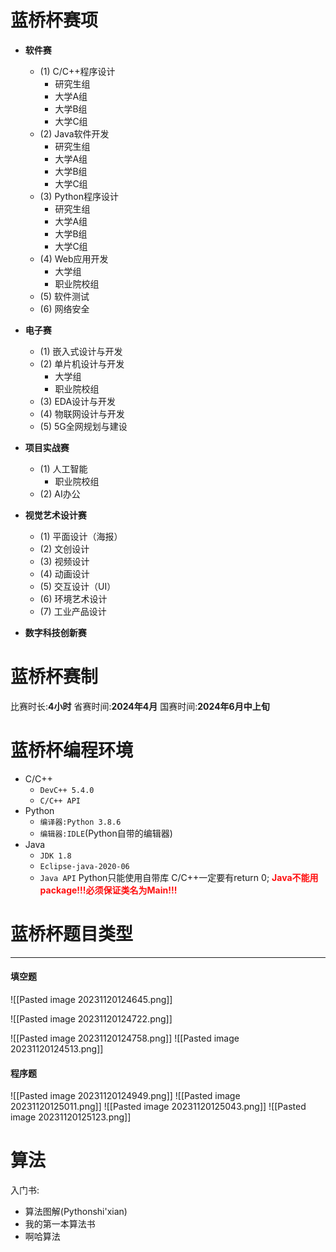 # 蓝桥杯赛项
- **软件赛**
  - (1) C/C++程序设计
    - 研究生组
    - 大学A组
    - 大学B组
    - 大学C组
  - (2) Java软件开发
    - 研究生组
    - 大学A组
    - 大学B组
    - 大学C组
  - (3) Python程序设计
    - 研究生组
    - 大学A组
    - 大学B组
    - 大学C组
  - (4) Web应用开发
    - 大学组
    - 职业院校组
  - (5) 软件测试
  - (6) 网络安全

- **电子赛**
  - (1) 嵌入式设计与开发
  - (2) 单片机设计与开发
    - 大学组
    - 职业院校组
  - (3) EDA设计与开发
  - (4) 物联网设计与开发
  - (5) 5G全网规划与建设

- **项目实战赛**
  - (1) 人工智能
    - 职业院校组
  - (2) AI办公

- **视觉艺术设计赛**
  - (1) 平面设计（海报）
  - (2) 文创设计
  - (3) 视频设计
  - (4) 动画设计
  - (5) 交互设计（UI）
  - (6) 环境艺术设计
  - (7) 工业产品设计

- **数字科技创新赛**
# 蓝桥杯赛制
比赛时长:**4小时**
省赛时间:**2024年4月**
国赛时间:**2024年6月中上旬**
# 蓝桥杯编程环境
* C/C++
	* `DevC++ 5.4.0`
	* `C/C++ API`
* Python
	* `编译器:Python 3.8.6`
	* `编辑器:IDLE`(Python自带的编辑器)
* Java
	* `JDK 1.8`
	* `Eclipse-java-2020-06`
	* `Java API`
Python只能使用自带库
C/C++一定要有return 0;
<font color=#ff0f0f><b>Java不能用package!!!必须保证类名为Main!!!</b></font>

# 蓝桥杯题目类型
---
#### **填空题**

![[Pasted image 20231120124645.png]]

![[Pasted image 20231120124722.png]]


![[Pasted image 20231120124758.png]]
![[Pasted image 20231120124513.png]]



#### **程序题**
![[Pasted image 20231120124949.png]]
![[Pasted image 20231120125011.png]]
![[Pasted image 20231120125043.png]]
![[Pasted image 20231120125123.png]]
# 算法
入门书:
+ 算法图解(Pythonshi'xian)
+ 我的第一本算法书
+ 啊哈算法
